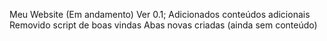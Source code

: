 
Meu Website  (Em andamento)
Ver 0.1;
Adicionados conteúdos adicionais
Removido script de boas vindas
Abas novas criadas (ainda sem conteúdo)
